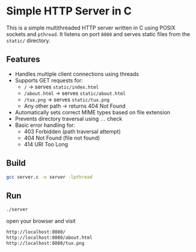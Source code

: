 # Simple HTTP Server in C

This is a simple multithreaded HTTP server written in C using POSIX sockets and `pthread`. It listens on port `8080` and serves static files from the `static/` directory.

## Features

- Handles multiple client connections using threads
- Supports GET requests for:
  - `/` → serves `static/index.html`
  - `/about.html` → serves `static/about.html`
  - `/tux.png` → serves `static/tux.png`
  - Any other path → returns 404 Not Found
- Automatically sets correct MIME types based on file extension
- Prevents directory traversal using `..` check
- Basic error handling for:
  - 403 Forbidden (path traversal attempt)
  - 404 Not Found (file not found)
  - 414 URI Too Long

## Build

```bash
gcc server.c -o server -lpthread
```

## Run
```bash
./server
```

open your browser and visit
```bash
http://localhost:8080/
http://localhost:8080/about.html
http://localhost:8080/tux.png
```
